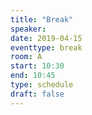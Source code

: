 ```yaml
---
title: "Break"
speaker:
date: 2019-04-15
eventtype: break
room: A
start: 10:30
end: 10:45
type: schedule
draft: false
---
```

